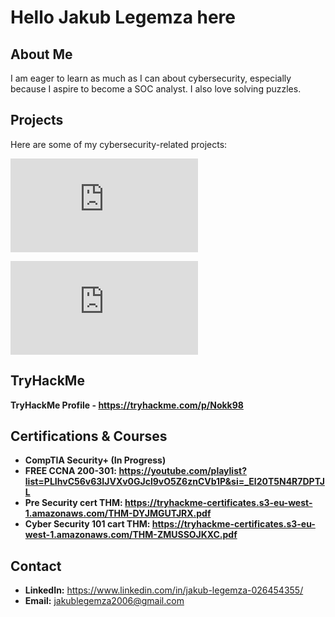 #  Hello Jakub Legemza here

## About Me
I am eager to learn as much as I can about cybersecurity, especially because I aspire to become a SOC analyst. I also love solving puzzles.


## Projects
Here are some of my cybersecurity-related projects:

![Cisco Packet Tracer - Basic Networking Lab](https://github.com/Nok98/networking-labs/blob/main/README.md)



![wireshark - lab](https://github.com/Nok98/Wireshark/blob/main/README.md)


## TryHackMe
**TryHackMe Profile - https://tryhackme.com/p/Nokk98**



## Certifications & Courses
- **CompTIA Security+ (In Progress)**
- **FREE CCNA 200-301: https://youtube.com/playlist?list=PLIhvC56v63IJVXv0GJcl9vO5Z6znCVb1P&si=_El20T5N4R7DPTJL**
- **Pre Security cert THM: https://tryhackme-certificates.s3-eu-west-1.amazonaws.com/THM-DYJMGUTJRX.pdf**
- **Cyber Security 101 cart THM: https://tryhackme-certificates.s3-eu-west-1.amazonaws.com/THM-ZMUSSOJKXC.pdf**



## Contact
- **LinkedIn:** https://www.linkedin.com/in/jakub-legemza-026454355/
- **Email:** jakublegemza2006@gmail.com
